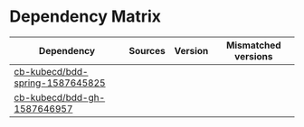 # Dependency Matrix

Dependency | Sources | Version | Mismatched versions
---------- | ------- | ------- | -------------------
[cb-kubecd/bdd-spring-1587645825](https://github.com/cb-kubecd/bdd-spring-1587645825.git) |  | []() | 
[cb-kubecd/bdd-gh-1587646957](https://github.com/cb-kubecd/bdd-gh-1587646957.git) |  | []() | 
